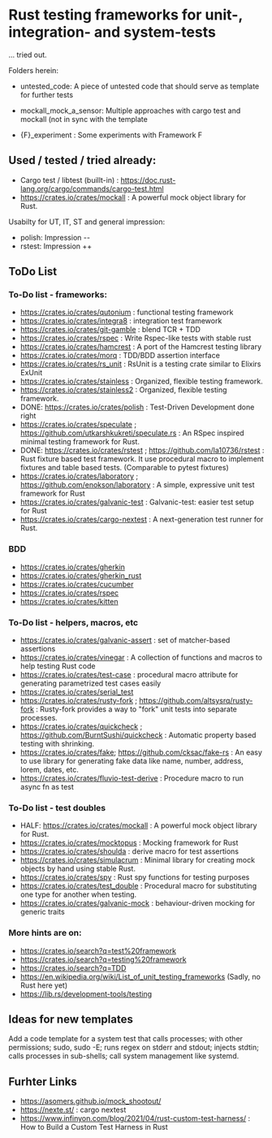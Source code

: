 
# Rust testing frameworks for unit-, integration- and system-tests

... tried out.

Folders herein:

- untested_code: A piece of untested code that should serve as template for
further tests
- mockall_mock_a_sensor: Multiple approaches with cargo test and mockall
(not in sync with the template

- {F}_experiment : Some experiments with Framework F

## Used / tested / tried already:

* Cargo test / libtest (buillt-in) : https://doc.rust-lang.org/cargo/commands/cargo-test.html
* https://crates.io/crates/mockall : A powerful mock object library for Rust.


Usabilty for UT, IT, ST and general impression:

* polish: Impression --
* rstest: Impression ++

## ToDo List


### To-Do list - frameworks:

* https://crates.io/crates/qutonium : functional testing framework
* https://crates.io/crates/integra8 :  integration test framework
* https://crates.io/crates/git-gamble : blend TCR + TDD
* https://crates.io/crates/rspec :  Write Rspec-like tests with stable rust
* https://crates.io/crates/hamcrest :  A port of the Hamcrest testing library
* https://crates.io/crates/morq :  TDD/BDD assertion interface
* https://crates.io/crates/rs_unit :  RsUnit is a testing crate similar to Elixirs ExUnit
* https://crates.io/crates/stainless :  Organized, flexible testing framework.
* https://crates.io/crates/stainless2 :  Organized, flexible testing framework.
* DONE: https://crates.io/crates/polish :  Test-Driven Development done right
* https://crates.io/crates/speculate ; https://github.com/utkarshkukreti/speculate.rs :
    An RSpec inspired minimal testing framework for Rust.
* DONE: https://crates.io/crates/rstest ; https://github.com/la10736/rstest :
    Rust fixture based test framework. It use procedural macro to implement
    fixtures and table based tests. (Comparable to pytest fixtures)
* https://crates.io/crates/laboratory ; https://github.com/enokson/laboratory :
    A simple, expressive unit test framework for Rust
* https://crates.io/crates/galvanic-test : Galvanic-test: easier test setup for Rust
* https://crates.io/crates/cargo-nextest :  A next-generation test runner for Rust.


### BDD

* https://crates.io/crates/gherkin
* https://crates.io/crates/gherkin_rust
* https://crates.io/crates/cucumber
* https://crates.io/crates/rspec
* https://crates.io/crates/kitten


### To-Do list - helpers, macros, etc

* https://crates.io/crates/galvanic-assert :  set of matcher-based assertions
* https://crates.io/crates/vinegar :  A collection of functions and macros to help testing Rust code
* https://crates.io/crates/test-case : procedural macro attribute for generating parametrized test cases easily
* https://crates.io/crates/serial_test
* https://crates.io/crates/rusty-fork ; https://github.com/altsysrq/rusty-fork :
    Rusty-fork provides a way to "fork" unit tests into separate processes.
* https://crates.io/crates/quickcheck ; https://github.com/BurntSushi/quickcheck :
    Automatic property based testing with shrinking.
* https://crates.io/crates/fake; https://github.com/cksac/fake-rs :  An easy to
    use library for generating fake data like name, number, address, lorem, dates, etc.
* https://crates.io/crates/fluvio-test-derive : Procedure macro to run async fn as test

### To-Do list - test doubles

* HALF: https://crates.io/crates/mockall : A powerful mock object library for Rust.
* https://crates.io/crates/mocktopus :  Mocking framework for Rust
* https://crates.io/crates/shoulda :  derive macro for test assertions
* https://crates.io/crates/simulacrum :  Minimal library for creating mock objects by hand using stable Rust.
* https://crates.io/crates/spy :  Rust spy functions for testing purposes
* https://crates.io/crates/test_double :  Procedural macro for substituting one type for another when testing.
* https://crates.io/crates/galvanic-mock : behaviour-driven mocking for generic traits



### More hints are on:

* https://crates.io/search?q=test%20framework
* https://crates.io/search?q=testing%20framework
* https://crates.io/search?q=TDD
* https://en.wikipedia.org/wiki/List_of_unit_testing_frameworks (Sadly, no Rust here yet)
* https://lib.rs/development-tools/testing

## Ideas for new templates

Add a code template for a system test that calls processes;
with other permissions; sudo, sudo -E; runs regex on stderr and stdout;
injects stdtin; calls processes in sub-shells; call system management like
systemd.

## Furhter Links

* https://asomers.github.io/mock_shootout/
* https://nexte.st/ : cargo nextest
* https://www.infinyon.com/blog/2021/04/rust-custom-test-harness/ : How to Build a Custom Test Harness in Rust


